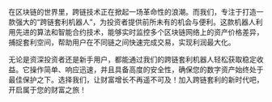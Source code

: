 在区块链的世界里，跨链技术正在掀起一场革命性的浪潮。而我们，专注于打造一款强大的“跨链套利机器人”，为投资者提供前所未有的机会与便利。这款机器人利用先进的算法和智能合约技术，能够实时监控多个区块链网络上的资产价格差异，捕捉套利空间，帮助用户在不同链之间快速完成交易，实现利润最大化。

无论是资深投资者还是新手用户，都能通过我们的跨链套利机器人轻松获取稳定收益。它操作简单、响应迅速，并且具备高度的安全性，确保您的数字资产始终处于最佳保护之下。选择我们，让财富增长不再遥不可及！加入跨链套利的新时代吧，开启属于您的财富之旅！